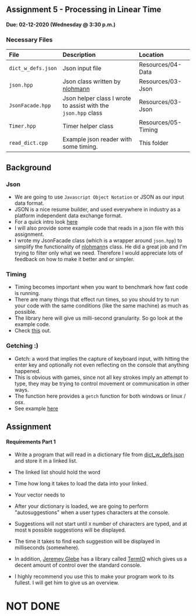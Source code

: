 ## Assignment 5 - Processing in Linear Time
#### Due: 02-12-2020 (Wednesday @ 3:30 p.m.)

### Necessary Files

| File               | Description                                                        | Location            |
| :----------------- | :----------------------------------------------------------------- | :------------------ |
| `dict_w_defs.json` | Json input file                                                    | Resources/04-Data   |
| `json.hpp`         | Json class written by [nlohmann](https://github.com/nlohmann/json) | Resources/03-Json   |
| `JsonFacade.hpp`   | Json helper class I wrote to assist with the `json.hpp` class      | Resources/03-Json   |
| `Timer.hpp`        | Timer helper class                                                 | Resources/05-Timing |
| `read_dict.cpp`    | Example json reader with some timing.                              | This folder         |

## Background

### Json

- We are going to use `Javascript Object Notation` or JSON as our input data format.
- JSON is a nice resume builder, and used everywhere in industry as a platform independent data exchange format.  
- For a quick intro look [here](../../Resources/03-Json/README.md)
- I will also provide some example code that reads in a json file with this assignment.
- I wrote my JsonFacade class (which is a wrapper around `json.hpp`) to simplify the functionality of [nlohmann](https://github.com/nlohmann/json)s class. He did a great job and I'm trying to filter only what we need. Therefore I would appreciate lots of feedback on how to make it better and or simpler.  

### Timing

- Timing becomes important when you want to benchmark how fast code is running.
- There are many things that effect run times, so you should try to run your code with the same conditions (like the same machine) as much as possible.
- The library here will give us milli-second granularity. So go look at the example code.
- Check [this](../../Resources/05-Timing/README.md) out.

### Getching :)

- Getch: a word that implies the capture of keyboard input, with hitting the enter key and optionally not even reflecting on the console that anything happened.
- This is obvious with games, since not all key strokes imply an attempt to type, they may be trying to control movement or communication in other ways.
- The function here provides a `getch` function for both windows or linux / osx.  
- See example [here](../../Resources/06-Getch/README.md)

## Assignment

#### Requirements Part 1
- Write a program that will read in a dictionary file from [dict_w_defs.json](../../Resources/04-Data/dictionary_files/dict_w_defs.json) and store it in a linked list.
- The linked list should hold the word 
- Time how long it takes to load the data into your linked. 
- Your vector needs to 

- After your dictionary is loaded, we are going to perform "autosuggestions" when a user types characters at the console.
- Suggestions will not start until `X` number of characters are typed, and at most `N` possible suggestions will be displayed.
- The time it takes to find each suggestion will be displayed in milliseconds (somewhere).
- In addition, [Jeremey Glebe](https://github.com/jeremyglebe/) has a library called [TermIO](https://github.com/jeremyglebe/TermIO) which gives us a decent amount of control over the standard console.
- I highly recommend you use this to make your program work to its fullest. I will get him to give us an overview. 

# NOT DONE